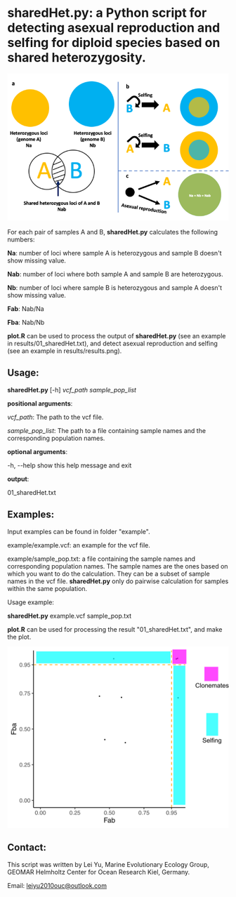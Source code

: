 # **sharedHet.py**: a Python script for detecting asexual reproduction and selfing for diploid species based on shared heterozygosity.

![](./pics/illustration.png)



For each pair of samples A and B, **sharedHet.py** calculates the following numbers:

**Na**: number of loci where sample A is heterozygous and sample B doesn't show missing value.

**Nab**: number of loci where both sample A and sample B are heterozygous.

**Nb**: number of loci where sample B is heterozygous and sample A doesn't show missing value.

**Fab**: Nab/Na

**Fba**: Nab/Nb

**plot.R** can be used to process the output of **sharedHet.py** (see an example in results/01_sharedHet.txt), and detect asexual reproduction and selfing (see an example in results/results.png).

## Usage:
**sharedHet.py** [-h] *vcf_path* *sample_pop_list*

**positional arguments**:

  *vcf_path*:         The path to the vcf file.

  *sample_pop_list*:  The path to a file containing sample names and the corresponding population names.

**optional arguments**:

  -h, --help       show this help message and exit

**output**:

  01_sharedHet.txt

## Examples:
Input examples can be found in folder "example".

example/example.vcf: an example for the vcf file.

example/sample_pop.txt: a file containing the sample names and corresponding population names. The sample names are the ones based on which you want to do the calculation. They can be a subset of sample names in the vcf file. **sharedHet.py** only do pairwise calculation for samples within the same population.

Usage example:

**sharedHet.py** example.vcf sample_pop.txt

**plot.R** can be used for processing the result "01_sharedHet.txt", and make the plot.

![](./results/results.png)

## Contact:
This script was written by Lei Yu, Marine Evolutionary Ecology Group, GEOMAR Helmholtz Center for Ocean Research Kiel, Germany.

Email: leiyu2010ouc@outlook.com
